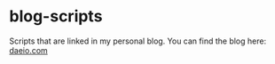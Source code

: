 # blog-scripts
Scripts that are linked in my personal blog.
You can find the blog here: [daeio.com](https://daeio.com/)
